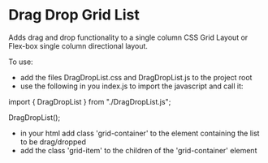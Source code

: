 # Drag Drop Grid List

Adds drag and drop functionality to a single column CSS Grid Layout or Flex-box single column directional layout.

To use:

- add the files DragDropList.css and DragDropList.js to the project root
- use the following in you index.js to import the javascript and call it:

import { DragDropList } from "./DragDropList.js";

DragDropList();

- in your html add class 'grid-container' to the element containing the list to be drag/dropped
- add the class 'grid-item' to the children of the 'grid-container' element
